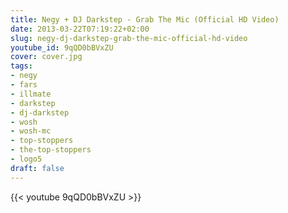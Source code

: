 ```yaml
---
title: Negy + DJ Darkstep - Grab The Mic (Official HD Video)
date: 2013-03-22T07:19:22+02:00
slug: negy-dj-darkstep-grab-the-mic-official-hd-video
youtube_id: 9qQD0bBVxZU
cover: cover.jpg
tags:
- negy
- fars
- illmate
- darkstep
- dj-darkstep
- wosh
- wosh-mc
- top-stoppers
- the-top-stoppers
- logo5
draft: false
---
```


{{< youtube 9qQD0bBVxZU >}}

